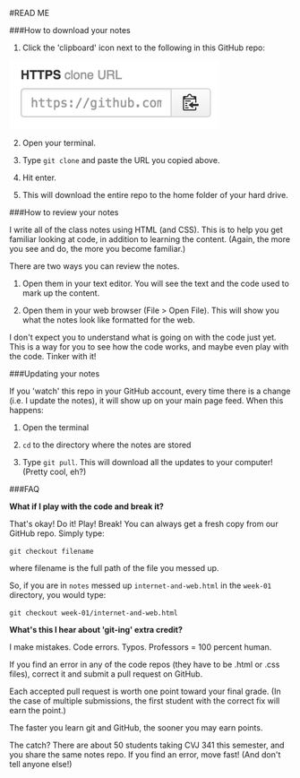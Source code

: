 #READ ME

###How to download your notes

1. Click the 'clipboard' icon next to the following in this GitHub repo:

<img src="img/git-clone.png" width="374" height="122"/>

2. Open your terminal.

3. Type `git clone` and paste the URL you copied above.

4. Hit enter.

5. This will download the entire repo to the home folder of your hard drive.


###How to review your notes

I write all of the class notes using HTML (and CSS). This is to help you get familiar looking at code, in addition to learning the content. (Again, the more you see and do, the more you become familiar.)

There are two ways you can review the notes.

1. Open them in your text editor. You will see the text and the code used to mark up the content.

2. Open them in your web browser (File > Open File). This will show you what the notes look like formatted for the web.

I don't expect you to understand what is going on with the code just yet. This is a way for you to see how the code works, and maybe even play with the code. Tinker with it!

###Updating your notes

If you 'watch' this repo in your GitHub account, every time there is a change (i.e. I update the notes), it will show up on your main page feed. When this happens:

1. Open the terminal

2. `cd` to the directory where the notes are stored

3. Type `git pull`. This will download all the updates to your computer! (Pretty cool, eh?)


###FAQ

**What if I play with the code and break it?**

That's okay! Do it! Play! Break! You can always get a fresh copy from our GitHub repo. Simply type:

`git checkout filename`

where filename is the full path of the file you messed up.

So, if you are in `notes` messed up `internet-and-web.html` in the `week-01` directory, you would type:

`git checkout week-01/internet-and-web.html`

**What's this I hear about 'git-ing' extra credit?**

I make mistakes. Code errors. Typos. Professors = 100 percent human.

If you find an error in any of the code repos (they have to be .html or .css files), correct it and submit a pull request on GitHub.

Each accepted pull request is worth one point toward your final grade. (In the case of multiple submissions, the first student with the correct fix will earn the point.)

The faster you learn git and GitHub, the sooner you may earn points.

The catch? There are about 50 students taking CVJ 341 this semester, and you share the same notes repo. If you find an error, move fast! (And don't tell anyone else!)
